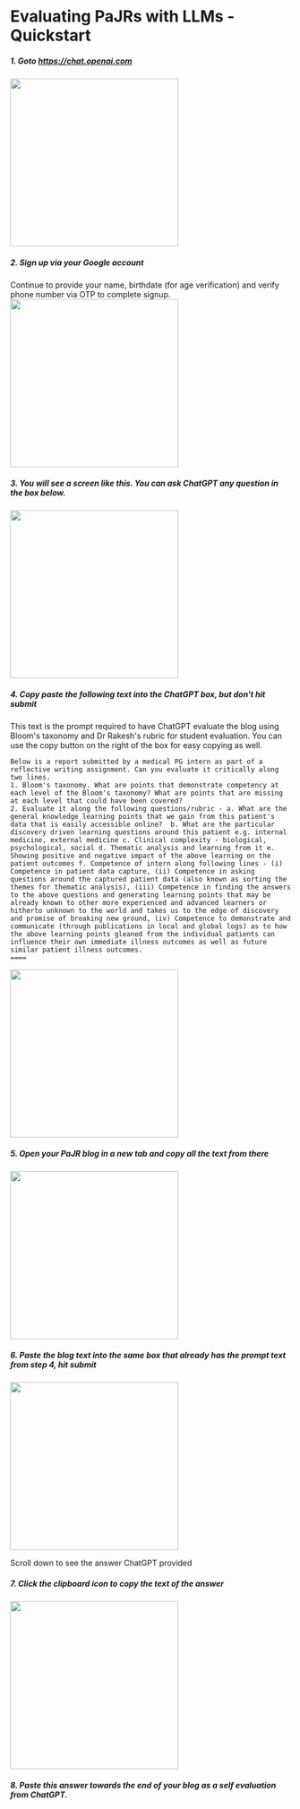 # Evaluating PaJRs with LLMs - Quickstart

##### 1. Goto https://chat.openai.com
<img src="https://github.com/user-driven-health-care/evaluating-PaJRs-with-LLMs/assets/63799217/d10c03e0-f6a2-4ef3-8fcd-a4a0169cb86d" width="300">

##### 2. Sign up via your Google account
Continue to provide your name, birthdate (for age verification) and verify phone number via OTP to complete signup.
<img src="https://github.com/user-driven-health-care/evaluating-PaJRs-with-LLMs/assets/63799217/4ba4388a-945c-4520-9eb4-fbff9d66fd31" width="300">

##### 3. You will see a screen like this. You can ask ChatGPT any question in the box below.
<img src="https://github.com/user-driven-health-care/evaluating-PaJRs-with-LLMs/assets/63799217/e3ea446f-2440-4b22-aabe-1009b5a4d8b2" width="300">

##### 4. Copy paste the following text into the ChatGPT box, but don't hit submit
This text is the prompt required to have ChatGPT evaluate the blog using Bloom's taxonomy and Dr Rakesh's rubric for student evaluation. You can use the copy button on the right of the box for easy copying as well.

```
Below is a report submitted by a medical PG intern as part of a reflective writing assignment. Can you evaluate it critically along two lines.
1. Bloom's taxonomy. What are points that demonstrate competency at each level of the Bloom's taxonomy? What are points that are missing at each level that could have been covered?
2. Evaluate it along the following questions/rubric - a. What are the general knowledge learning points that we gain from this patient's data that is easily accessible online?  b. What are the particular discovery driven learning questions around this patient e.g. internal medicine, external medicine c. Clinical complexity - biological, psychological, social d. Thematic analysis and learning from it e. Showing positive and negative impact of the above learning on the patient outcomes f. Competence of intern along following lines - (i) Competence in patient data capture, (ii) Competence in asking questions around the captured patient data (also known as sorting the themes for thematic analysis), (iii) Competence in finding the answers to the above questions and generating learning points that may be already known to other more experienced and advanced learners or hitherto unknown to the world and takes us to the edge of discovery and promise of breaking new ground, (iv) Competence to demonstrate and communicate (through publications in local and global logs) as to how the above learning points gleaned from the individual patients can influence their own immediate illness outcomes as well as future similar patient illness outcomes.
====

```
<img src="https://github.com/user-driven-health-care/evaluating-PaJRs-with-LLMs/assets/63799217/50336053-a5f3-454b-b061-ac6131e2b383" width="300">

##### 5. Open your PaJR blog in a new tab and copy all the text from there
<img src="https://github.com/user-driven-health-care/evaluating-PaJRs-with-LLMs/assets/63799217/daab91d3-ce7f-41e9-8662-79d5bb182c55" width="300">

##### 6. Paste the blog text into the same box that already has the prompt text from step 4, hit submit
<img src="https://github.com/user-driven-health-care/evaluating-PaJRs-with-LLMs/assets/63799217/8fd35132-124f-4a2b-8e6d-ebb0a16bfbc3" width="300">

Scroll down to see the answer ChatGPT provided

##### 7. Click the clipboard icon to copy the text of the answer
<img src="https://github.com/user-driven-health-care/evaluating-PaJRs-with-LLMs/assets/63799217/58f7a81f-9be6-4bc3-bb65-3e5d37a36e8f" width="300">

##### 8. Paste this answer towards the end of your blog as a self evaluation from ChatGPT.



